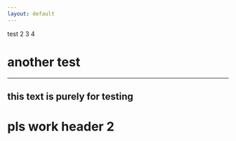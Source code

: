 ```yaml
---
layout: default
---
```

test 
2
3
4
 
# another test
---
this text is purely for testing
---
# pls work header 2
